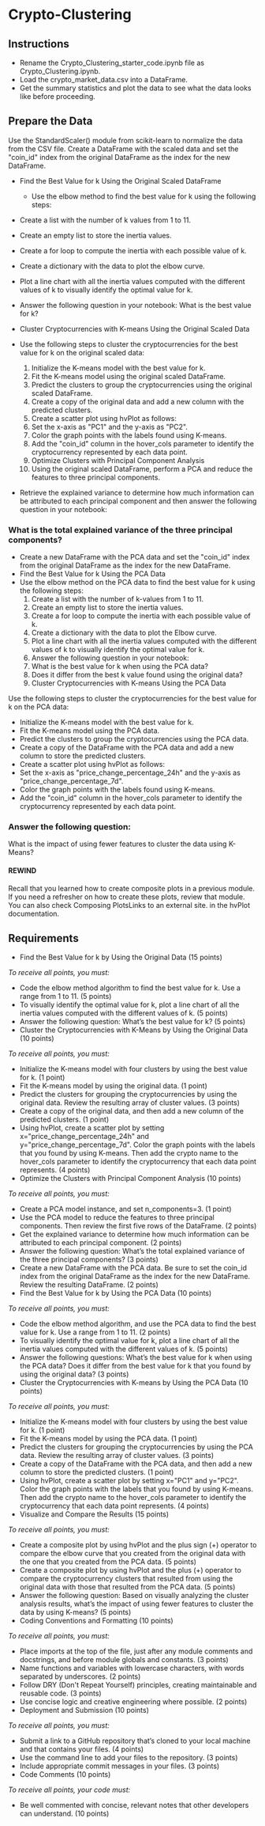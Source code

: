 # Crypto-Clustering

## Instructions
- Rename the Crypto_Clustering_starter_code.ipynb file as Crypto_Clustering.ipynb.
- Load the crypto_market_data.csv into a DataFrame.
- Get the summary statistics and plot the data to see what the data looks like before proceeding.

## Prepare the Data
Use the StandardScaler() module from scikit-learn to normalize the data from the CSV file. Create a DataFrame with the scaled data and set the "coin_id" index from the original DataFrame as the index for the new DataFrame.
- Find the Best Value for k Using the Original Scaled DataFrame
    - Use the elbow method to find the best value for k using the following steps:
- Create a list with the number of k values from 1 to 11.
- Create an empty list to store the inertia values.
- Create a for loop to compute the inertia with each possible value of k.
- Create a dictionary with the data to plot the elbow curve.
- Plot a line chart with all the inertia values computed with the different values of k to visually identify the optimal value for k.
- Answer the following question in your notebook: What is the best value for k?
- Cluster Cryptocurrencies with K-means Using the Original Scaled Data
- Use the following steps to cluster the cryptocurrencies for the best value for k on the original scaled data:

    1. Initialize the K-means model with the best value for k.
    2. Fit the K-means model using the original scaled DataFrame.
    3. Predict the clusters to group the cryptocurrencies using the original scaled DataFrame.
    4. Create a copy of the original data and add a new column with the predicted clusters.
    5. Create a scatter plot using hvPlot as follows:
    6. Set the x-axis as "PC1" and the y-axis as "PC2".
    7. Color the graph points with the labels found using K-means.
    8. Add the "coin_id" column in the hover_cols parameter to identify the cryptocurrency represented by each data point.
    9. Optimize Clusters with Principal Component Analysis
    10. Using the original scaled DataFrame, perform a PCA and reduce the features to three principal components.

- Retrieve the explained variance to determine how much information can be attributed to each principal component and then answer the following question in your notebook:

### What is the total explained variance of the three principal components?
- Create a new DataFrame with the PCA data and set the "coin_id" index from the original DataFrame as the index for the new DataFrame.
- Find the Best Value for k Using the PCA Data
- Use the elbow method on the PCA data to find the best value for k using the following steps:
    1. Create a list with the number of k-values from 1 to 11.
    2. Create an empty list to store the inertia values.
    3. Create a for loop to compute the inertia with each possible value of k.
    4. Create a dictionary with the data to plot the Elbow curve.
    5. Plot a line chart with all the inertia values computed with the different values of k to visually identify the optimal value for k.
    6. Answer the following question in your notebook:
    7. What is the best value for k when using the PCA data?
    8. Does it differ from the best k value found using the original data?
    9. Cluster Cryptocurrencies with K-means Using the PCA Data

Use the following steps to cluster the cryptocurrencies for the best value for k on the PCA data:
- Initialize the K-means model with the best value for k.
- Fit the K-means model using the PCA data.
- Predict the clusters to group the cryptocurrencies using the PCA data.
- Create a copy of the DataFrame with the PCA data and add a new column to store the predicted clusters.
- Create a scatter plot using hvPlot as follows:
- Set the x-axis as "price_change_percentage_24h" and the y-axis as "price_change_percentage_7d".
- Color the graph points with the labels found using K-means.
- Add the "coin_id" column in the hover_cols parameter to identify the cryptocurrency represented by each data point.

### Answer the following question:
What is the impact of using fewer features to cluster the data using K-Means?

#### REWIND
Recall that you learned how to create composite plots in a previous module. If you need a refresher on how to create these plots, review that module. You can also check Composing PlotsLinks to an external site. in the hvPlot documentation.

## Requirements
- Find the Best Value for k by Using the Original Data (15 points)

_To receive all points, you must:_
- Code the elbow method algorithm to find the best value for k. Use a range from 1 to 11. (5 points)
- To visually identify the optimal value for k, plot a line chart of all the inertia values computed with the different values of k. (5 points)
- Answer the following question: What’s the best value for k? (5 points)
- Cluster the Cryptocurrencies with K-Means by Using the Original Data (10 points)

_To receive all points, you must:_
- Initialize the K-means model with four clusters by using the best value for k. (1 point)
- Fit the K-means model by using the original data. (1 point)
- Predict the clusters for grouping the cryptocurrencies by using the original data. Review the resulting array of cluster values. (3 points)
- Create a copy of the original data, and then add a new column of the predicted clusters. (1 point)
- Using hvPlot, create a scatter plot by setting x="price_change_percentage_24h" and y="price_change_percentage_7d". Color the graph points with the labels that you found by using K-means. Then add the crypto name to the hover_cols parameter to identify the cryptocurrency that each data point represents. (4 points)
- Optimize the Clusters with Principal Component Analysis (10 points)

_To receive all points, you must:_
- Create a PCA model instance, and set n_components=3. (1 point)
- Use the PCA model to reduce the features to three principal components. Then review the first five rows of the DataFrame. (2 points)
- Get the explained variance to determine how much information can be attributed to each principal component. (2 points)
- Answer the following question: What’s the total explained variance of the three principal components? (3 points)
- Create a new DataFrame with the PCA data. Be sure to set the coin_id index from the original DataFrame as the index for the new DataFrame. Review the resulting DataFrame. (2 points)
- Find the Best Value for k by Using the PCA Data (10 points)

_To receive all points, you must:_
- Code the elbow method algorithm, and use the PCA data to find the best value for k. Use a range from 1 to 11. (2 points)
- To visually identify the optimal value for k, plot a line chart of all the inertia values computed with the different values of k. (5 points)
- Answer the following questions: What’s the best value for k when using the PCA data? Does it differ from the best value for k that you found by using the original data? (3 points)
- Cluster the Cryptocurrencies with K-means by Using the PCA Data (10 points)

_To receive all points, you must:_
- Initialize the K-means model with four clusters by using the best value for k. (1 point)
- Fit the K-means model by using the PCA data. (1 point)
- Predict the clusters for grouping the cryptocurrencies by using the PCA data. Review the resulting array of cluster values. (3 points)
- Create a copy of the DataFrame with the PCA data, and then add a new column to store the predicted clusters. (1 point)
- Using hvPlot, create a scatter plot by setting x="PC1" and y="PC2". Color the graph points with the labels that you found by using K-means. Then add the crypto name to the hover_cols parameter to identify the cryptocurrency that each data point represents. (4 points)
- Visualize and Compare the Results (15 points)

_To receive all points, you must:_
- Create a composite plot by using hvPlot and the plus sign (+) operator to compare the elbow curve that you created from the original data with the one that you created from the PCA data. (5 points)
- Create a composite plot by using hvPlot and the plus (+) operator to compare the cryptocurrency clusters that resulted from using the original data with those that resulted from the PCA data. (5 points)
- Answer the following question: Based on visually analyzing the cluster analysis results, what’s the impact of using fewer features to cluster the data by using K-means? (5 points)
- Coding Conventions and Formatting (10 points)

_To receive all points, you must:_
- Place imports at the top of the file, just after any module comments and docstrings, and before module globals and constants. (3 points)
- Name functions and variables with lowercase characters, with words separated by underscores. (2 points)
- Follow DRY (Don't Repeat Yourself) principles, creating maintainable and reusable code. (3 points)
- Use concise logic and creative engineering where possible. (2 points)
- Deployment and Submission (10 points)

_To receive all points, you must:_
- Submit a link to a GitHub repository that’s cloned to your local machine and that contains your files. (4 points)
- Use the command line to add your files to the repository. (3 points)
- Include appropriate commit messages in your files. (3 points)
- Code Comments (10 points)

_To receive all points, your code must:_
- Be well commented with concise, relevant notes that other developers can understand. (10 points)
